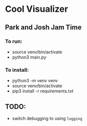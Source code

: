# Cool Visualizer
## Park and Josh Jam Time
### To run:
* source venv/bin/activate
* python3 main.py
### To install:
* python3 -m venv venv
* source venv/bin/activate
* pip3 install -r requirements.txt


## TODO:
* switch debugging to using `logging`
